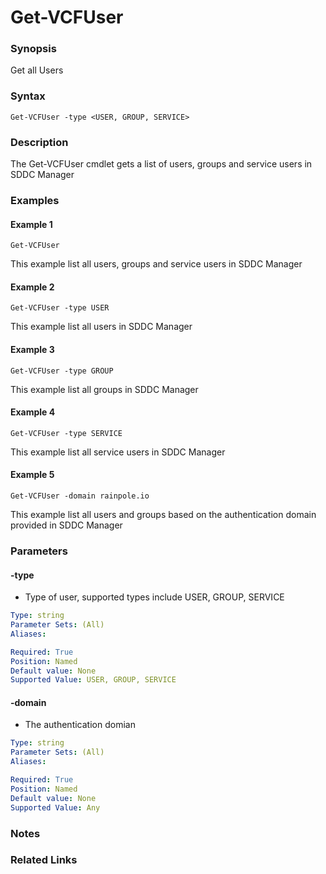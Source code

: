 # Get-VCFUser

### Synopsis
Get all Users

### Syntax
```
Get-VCFUser -type <USER, GROUP, SERVICE>
```

### Description
The Get-VCFUser cmdlet gets a list of users, groups and service users in SDDC Manager

### Examples
#### Example 1
```
Get-VCFUser
```
This example list all users, groups and service users in SDDC Manager

#### Example 2
```
Get-VCFUser -type USER
```
This example list all users in SDDC Manager

#### Example 3
```
Get-VCFUser -type GROUP
```
This example list all groups in SDDC Manager

#### Example 4
```
Get-VCFUser -type SERVICE
```
This example list all service users in SDDC Manager

#### Example 5
```
Get-VCFUser -domain rainpole.io
```
This example list all users and groups based on the authentication domain provided in SDDC Manager

### Parameters

#### -type
- Type of user, supported types include USER, GROUP, SERVICE

```yaml
Type: string
Parameter Sets: (All)
Aliases:

Required: True
Position: Named
Default value: None
Supported Value: USER, GROUP, SERVICE
```

#### -domain
- The authentication domian

```yaml
Type: string
Parameter Sets: (All)
Aliases:

Required: True
Position: Named
Default value: None
Supported Value: Any
```

### Notes

### Related Links
